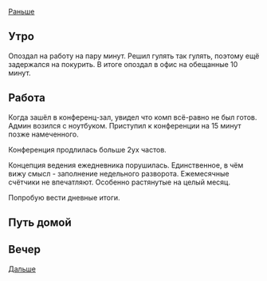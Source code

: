 [Раньше](../02/2021.02.28.md)  
## Утро
Опоздал на работу на пару минут. Решил гулять так гулять, поэтому ещё задержался на покурить. В итоге опоздал в офис на обещанные 10 минут.
## Работа
Когда зашёл в конференц-зал, увидел что комп всё-равно не был готов. Админ возился с ноутбуком. Приступил к конференции на 15 минут позже намеченного.

Конференция продлилась больше 2ух частов.

Концепция ведения ежедневника порушилась. Единственное, в чём вижу смысл - заполнение недельного разворота. Ежемесячные счётчики не впечатляют. Особенно растянутые на целый месяц.

Попробую вести дневные итоги.
## Путь домой
## Вечер

[Дальше](2021.03.02.md)
